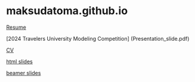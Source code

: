 # maksudatoma.github.io

[Resume](Resume_Maksuda_Toma.pdf)

[2024 Travelers University Modeling Competition] (Presentation_slide.pdf)

[CV](Maksuda_toma_CV.pdf)

[html slides](intro.html)

[beamer slides](hw-10.pdf)
